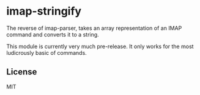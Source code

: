 # imap-stringify

The reverse of imap-parser, takes an array representation of an IMAP command and converts it to a string.

This module is currently very much pre-release.  It only works for the most ludicrously basic of commands.

## License

  MIT